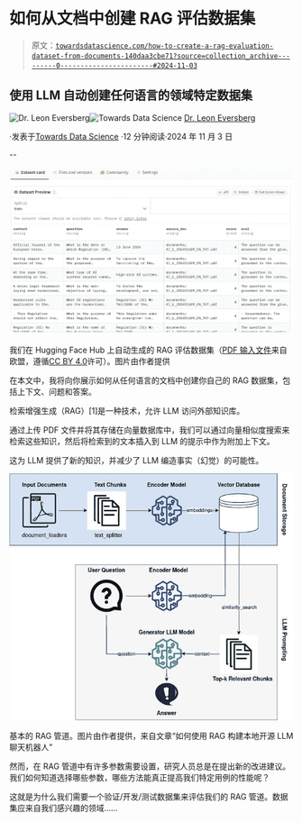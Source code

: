 # 如何从文档中创建 RAG 评估数据集

> 原文：[`towardsdatascience.com/how-to-create-a-rag-evaluation-dataset-from-documents-140daa3cbe71?source=collection_archive---------0-----------------------#2024-11-03`](https://towardsdatascience.com/how-to-create-a-rag-evaluation-dataset-from-documents-140daa3cbe71?source=collection_archive---------0-----------------------#2024-11-03)

## 使用 LLM 自动创建任何语言的领域特定数据集

[](https://medium.com/@leoneversberg?source=post_page---byline--140daa3cbe71--------------------------------)![Dr. Leon Eversberg](https://medium.com/@leoneversberg?source=post_page---byline--140daa3cbe71--------------------------------)[](https://towardsdatascience.com/?source=post_page---byline--140daa3cbe71--------------------------------)![Towards Data Science](https://towardsdatascience.com/?source=post_page---byline--140daa3cbe71--------------------------------) [Dr. Leon Eversberg](https://medium.com/@leoneversberg?source=post_page---byline--140daa3cbe71--------------------------------)

·发表于[Towards Data Science](https://towardsdatascience.com/?source=post_page---byline--140daa3cbe71--------------------------------) ·12 分钟阅读·2024 年 11 月 3 日

--

![](img/25266f63b13f62850a4bae615c031615.png)

我们在 Hugging Face Hub 上自动生成的 RAG 评估数据集（[PDF 输入文件](https://eur-lex.europa.eu/legal-content/EN/TXT/PDF/?uri=OJ%3AL_202401689&qid=1730538361265)来自欧盟，遵循[CC BY 4.0](https://european-union.europa.eu/legal-notice_en)许可）。图片由作者提供

在本文中，我将向你展示如何从任何语言的文档中创建你自己的 RAG 数据集，包括上下文、问题和答案。

检索增强生成（RAG）[1]是一种技术，允许 LLM 访问外部知识库。

通过上传 PDF 文件并将其存储在向量数据库中，我们可以通过向量相似度搜索来检索这些知识，然后将检索到的文本插入到 LLM 的提示中作为附加上下文。

这为 LLM 提供了新的知识，并减少了 LLM 编造事实（幻觉）的可能性。

![](img/3f9f8d02b5517dcf7fd7ce5a580e8a67.png)

基本的 RAG 管道。图片由作者提供，来自文章“如何使用 RAG 构建本地开源 LLM 聊天机器人”

然而，在 RAG 管道中有许多参数需要设置，研究人员总是在提出新的改进建议。我们如何知道选择哪些参数，哪些方法能真正提高我们特定用例的性能呢？

这就是为什么我们需要一个验证/开发/测试数据集来评估我们的 RAG 管道。数据集应来自我们感兴趣的领域……
